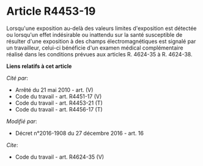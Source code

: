 # Article R4453-19

Lorsqu'une exposition au-delà des valeurs limites d'exposition est détectée ou lorsqu'un effet indésirable ou inattendu sur
la santé susceptible de résulter d'une exposition à des champs électromagnétiques est signalé par un travailleur, celui-ci
bénéficie d'un examen médical complémentaire réalisé dans les conditions prévues aux articles R. 4624-35 à R. 4624-38.

**Liens relatifs à cet article**

_Cité par_:

  - Arrêté du 21 mai 2010 - art. (V)
  - Code du travail - art. R4451-17 (V)
  - Code du travail - art. R4453-21 (T)
  - Code du travail - art. R4456-17 (T)

_Modifié par_:

  - Décret n°2016-1908 du 27 décembre 2016 - art. 16

_Cite_:

  - Code du travail - art. R4624-35 (V)
